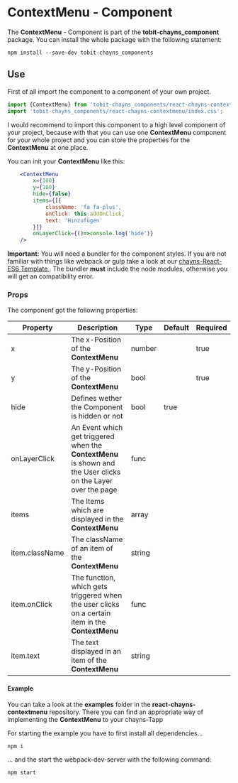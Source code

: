 # ContextMenu - Component #

The **ContextMenu** - Component is part of the **tobit-chayns_component** package. You can install the whole package with the following statement:

    npm install --save-dev tobit-chayns_components

## Use ##

First of all import the component to a component of your own project.

```jsx
import {ContextMenu} from 'tobit-chayns_components/react-chayns-contextmenu';
import 'tobit-chayns_components/react-chayns-contextmenu/index.css';
```
I would recommend to import this component to a high level component of your project, because with that you can use one **ContextMenu** component for your whole project and you can store the properties for the **ContextMenu** at one place.

You can init your **ContextMenu** like this:
```jsx
	<ContextMenu
        x={100}
        y={100}
        hide={false}
        items={[{
            className: 'fa fa-plus',
            onClick: this.addOnClick,
            text: 'Hinzufügen'
        }]}
        onLayerClick={()=>console.log('hide')}
    />
```


 **Important:** You will need a bundler for the component styles. If you are not familiar with things like webpack or gulp take a look at our [chayns-React-ES6 Template ][1]. The bundler **must** include the node modules, otherwise you will get an compatibility error.



### Props ###
The component got the following properties:

| Property   | Description                                                                                        | Type   | Default | Required
|------------|-----------------------------------------------------------------------------------------------------|--------|-------|------|
| x | The x-Position of the **ContextMenu**                                     | number |        | true |
| y | The y-Position of the **ContextMenu**                                     | bool   |        | true |
| hide | Defines wether the Component is hidden or not   | bool | true| |
| onLayerClick | An Event which get triggered when the **ContextMenu** is shown and the User clicks on the Layer over the page | func | |
| items | The Items which are displayed in the **ContextMenu** | array | |
| item.className | The className of an item of the **ContextMenu** | string | |
| item.onClick | The function, which gets triggered when the user clicks on a certain item in the **ContextMenu** | func | |
| item.text | The text displayed in an item of the **ContextMenu** | string | |


#### Example ####

You can take a look at the **examples** folder in the **react-chayns-contextmenu** repository. There you can find an appropriate way of implementing the **ContextMenu** to your chayns-Tapp

For starting the example you have to first install all dependencies...
```
npm i
```
... and the start the webpack-dev-server with the following command:
```
npm start
```

[1]:  https://github.com/TobitSoftware/chayns-template-es6-react